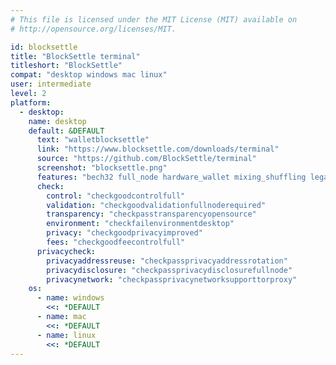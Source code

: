 ```yaml
---
# This file is licensed under the MIT License (MIT) available on
# http://opensource.org/licenses/MIT.

id: blocksettle
title: "BlockSettle terminal"
titleshort: "BlockSettle"
compat: "desktop windows mac linux"
user: intermediate
level: 2
platform:
  - desktop:
    name: desktop
    default: &DEFAULT
      text: "walletblocksettle"
      link: "https://www.blocksettle.com/downloads/terminal"
      source: "https://github.com/BlockSettle/terminal"
      screenshot: "blocksettle.png"
      features: "bech32 full_node hardware_wallet mixing_shuffling legacy_addresses segwit"
      check:
        control: "checkgoodcontrolfull"
        validation: "checkgoodvalidationfullnoderequired"
        transparency: "checkpasstransparencyopensource"
        environment: "checkfailenvironmentdesktop"
        privacy: "checkgoodprivacyimproved"
        fees: "checkgoodfeecontrolfull"
      privacycheck:
        privacyaddressreuse: "checkpassprivacyaddressrotation"
        privacydisclosure: "checkpassprivacydisclosurefullnode"
        privacynetwork: "checkpassprivacynetworksupporttorproxy"
    os:
      - name: windows
        <<: *DEFAULT
      - name: mac
        <<: *DEFAULT
      - name: linux
        <<: *DEFAULT
---
```

